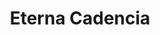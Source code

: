 ---
title: "Eterna Cadencia"
url: /ciudad-autonoma-de-buenos-aires/eterna-cadencia/
shop: libros
---